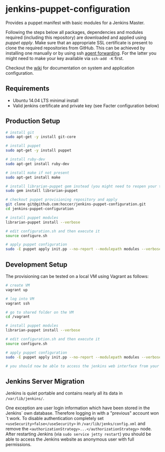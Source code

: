 jenkins-puppet-configuration
============================

Provides a puppet manifest with basic modules for a Jenkins Master.

Following the steps below all packages, dependencies and modules required (including this repository) are downloaded and applied using _puppet apply_. Make sure that an appropriate SSL certificate is present to clone the required repositories from GitHub. This can be achieved by installing one manually or by using ssh [agent forwarding](https://help.github.com/articles/using-ssh-agent-forwarding). For the latter you might need to make your key available via `ssh-add -K` first.

Checkout the [wiki](https://github.com/hoccer/jenkins-puppet-configuration/wiki) for documentation on system and application configuration.

## Requirements

* Ubuntu 14.04 LTS minimal install
* Valid jenkins certificate and private key (see Facter configuration below)

## Production Setup

```bash
# install git
sudo apt-get -y install git-core

# install puppet
sudo apt-get -y install puppet

# install ruby-dev
sudo apt-get install ruby-dev

# install make if not present
sudo apt-get install make

# install librarian-puppet gem instead (you might need to reopen your terminal afterwards)
sudo gem install librarian-puppet

# checkout puppet provisioning repository and apply
git clone git@github.com:hoccer/jenkins-puppet-configuration.git
cd jenkins-puppet-configuration

# install puppet modules
librarian-puppet install --verbose

# edit configuration.sh and then execute it
source configure.sh

# apply puppet configuration
sudo -E puppet apply init.pp --no-report --modulepath modules --verbose
```

## Development Setup

The provisioning can be tested on a local VM using Vagrant as follows:

```bash
# create VM
vagrant up

# log into VM
vagrant ssh

# go to shared folder on the VM
cd /vagrant

# install puppet modules
librarian-puppet install --verbose

# edit configuration.sh and then execute it
source configure.sh

# apply puppet configuration
sudo -E puppet apply init.pp --no-report --modulepath modules --verbose

# you should now be able to access the jenkins web interface from your host system at https://127.0.0.1:8443
```

## Jenkins Server Migration

Jenkins is quiet portable and contains nearly all its data in ```/var/lib/jenkins/```.

One exception are user login information which have been stored in the Jenkins´ own database.
Therefore logging in with a "previous" account won´t work. To disable authentication completely set ```<useSecurity>false</useSecurity>``` in ```/var/lib/jenks/config.xml``` and remove the ```<authorizationStrategy>...</authorizationStrategy>``` node.
After restarting Jenkins (via ```sudo service jetty restart```) you should be able to access the Jenkins website as anonymous user with full permissions.
